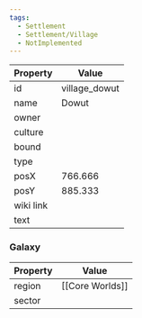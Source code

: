 ```yaml
---
tags:
  - Settlement
  - Settlement/Village
  - NotImplemented
---
```


| Property  | Value         |
| --------- | ------------- |
| id        | village_dowut |
| name      | Dowut         |
| owner     |               |
| culture   |               |
| bound     |               |
| type      |               |
| posX      | 766.666       |
| posY      | 885.333       |
| wiki link |               |
| text      |               |

### Galaxy
| Property | Value           |
| -------- | --------------- |
| region   | [[Core Worlds]] |
| sector   |                 |
